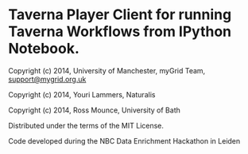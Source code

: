 Taverna Player Client for running Taverna Workflows from IPython Notebook.
==========================

 Copyright (c) 2014, University of Manchester, myGrid Team, <support@mygrid.org.uk>

 Copyright (c) 2014, Youri Lammers, Naturalis

 Copyright (c) 2014, Ross Mounce, University of Bath

 Distributed under the terms of the MIT License. 


Code developed during the  NBC Data Enrichment Hackathon in Leiden
